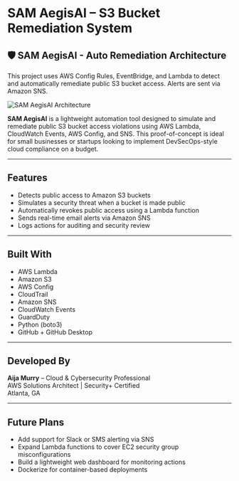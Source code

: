 # SAM AegisAI – S3 Bucket Remediation System

## 🛡️ SAM AegisAI - Auto Remediation Architecture

This project uses AWS Config Rules, EventBridge, and Lambda to detect and automatically remediate public S3 bucket access. Alerts are sent via Amazon SNS.

![SAM AegisAI Architecture](https://i.imgur.com/VFkPgMz.png)


**SAM AegisAI** is a lightweight automation tool designed to simulate and remediate public S3 bucket access violations using AWS Lambda, CloudWatch Events, AWS Config, and SNS. This proof-of-concept is ideal for small businesses or startups looking to implement DevSecOps-style cloud compliance on a budget.

---

## Features

- Detects public access to Amazon S3 buckets
- Simulates a security threat when a bucket is made public
- Automatically revokes public access using a Lambda function
- Sends real-time email alerts via Amazon SNS
- Logs actions for auditing and security review

---

## Built With

- AWS Lambda  
- Amazon S3  
- AWS Config  
- CloudTrail  
- Amazon SNS  
- CloudWatch Events  
- GuardDuty  
- Python (boto3)  
- GitHub + GitHub Desktop  

---

##  Developed By

**Aija Murry** – Cloud & Cybersecurity Professional  
AWS Solutions Architect | Security+ Certified  
Atlanta, GA

---

## Future Plans

- Add support for Slack or SMS alerting via SNS  
- Expand Lambda functions to cover EC2 security group misconfigurations  
- Build a lightweight web dashboard for monitoring actions  
- Dockerize for container-based deployments



